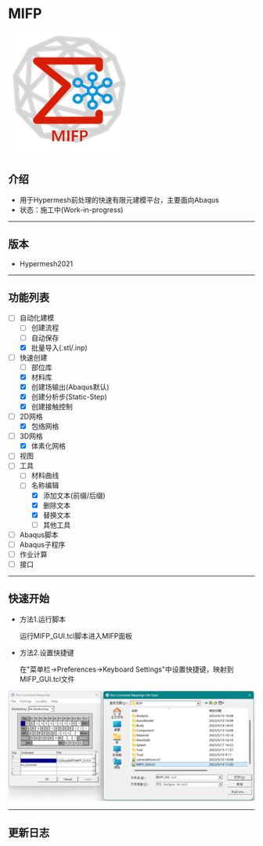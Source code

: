 # MIFP

![图标](./Splash/Mesh.png)

## 介绍
- 用于Hypermesh前处理的快速有限元建模平台，主要面向Abaqus
- 状态：施工中(Work-in-progress)

***

## 版本

- Hypermesh2021
***

## 功能列表

- [ ] 自动化建模
    - [ ] 创建流程
    - [ ] 自动保存
    - [x] 批量导入(.stl/.inp)
- [ ] 快速创建
    - [ ] 部位库
    - [x] 材料库
    - [x] 创建场输出(Abaqus默认)
    - [x] 创建分析步(Static-Step)
    - [x] 创建接触控制
- [ ] 2D网格
    - [x] 包络网格
- [ ] 3D网格
    - [x] 体素化网格
- [ ] 视图
- [ ] 工具
    - [ ] 材料曲线
    - [ ] 名称编辑
        - [x] 添加文本(前缀/后缀)
        - [x] 删除文本
        - [x] 替换文本
        - [ ] 其他工具
- [ ] Abaqus脚本
- [ ] Abaqus子程序
- [ ] 作业计算
- [ ] 接口
***

## 快速开始

- 方法1.运行脚本

	运行MIFP_GUI.tcl脚本进入MIFP面板

- 方法2.设置快捷键
    
    在"菜单栏->Preferences->Keyboard Settings"中设置快捷键，映射到MIFP_GUI.tcl文件
    
![快捷键](./Splash/Keyboard.png)

***

## 更新日志

